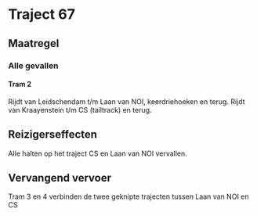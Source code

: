 # Traject 67
## Maatregel
### Alle gevallen

#### Tram 2
Rijdt van Leidschendam t/m Laan van NOI, keerdriehoeken en terug.
Rijdt van Kraayenstein t/m CS (tailtrack) en terug.

## Reizigerseffecten
Alle halten op het traject CS en Laan van NOI vervallen.

## Vervangend vervoer
Tram 3 en 4 verbinden de twee geknipte trajecten tussen Laan van NOI en CS



